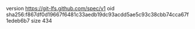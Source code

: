 version https://git-lfs.github.com/spec/v1
oid sha256:f867df0d19667f6481c33aedb19dc93acdd5ae5c93c38cbb74cca67f1edeb6b7
size 434
